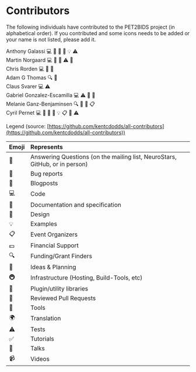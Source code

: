 # Contributors

The following individuals have contributed to the PET2BIDS project (in alphabetical order). If you contributed and
some icons needs to be added or your name is not listed, please add it.

Anthony Galassi 💻 📖 💬 🎨 💡 ⚠️  
Martin Norgaard 💻 💬 🤔 ⚠️ 👀  
Chris Rorden 💻 🐛 📖  
Adam G Thomas  🔍 🤔  
Claus Svarer 💻 ⚠️  
Gabriel Gonzalez-Escamilla 💻 ⚠️ 🐛 👀  
Melanie Ganz-Benjaminsen 🔍 💬 🤔 📋  
Cyril Pernet 💻 📖 💬 🎨 💡 📋 🤔 ⚠️  

Legend (source:
[https://github.com/kentcdodds/all-contributors](https://github.com/kentcdodds/all-contributors))

| Emoji | Represents                                                                  |
|:------|:----------------------------------------------------------------------------|
| 💬    | Answering Questions (on the mailing list, NeuroStars, GitHub, or in person) |
| 🐛    | Bug reports                                                                 |
| 📝    | Blogposts                                                                   |
| 💻    | Code                                                                        |
| 📖    | Documentation and specification                                             |
| 🎨    | Design                                                                      |
| 💡    | Examples                                                                    |
| 📋    | Event Organizers                                                            |
| 💵    | Financial Support                                                           |
| 🔍    | Funding/Grant Finders                                                       |
| 🤔    | Ideas & Planning                                                            |
| 🚇    | Infrastructure (Hosting, Build-Tools, etc)                                  |
| 🔌    | Plugin/utility libraries                                                    |
| 👀    | Reviewed Pull Requests                                                      |
| 🔧    | Tools                                                                       |
| 🌍    | Translation                                                                 |
| ⚠️    | Tests                                                                       |
| ✅    | Tutorials                                                                   |
| 📢    | Talks                                                                       |
| 📹    | Videos                                                                      |


